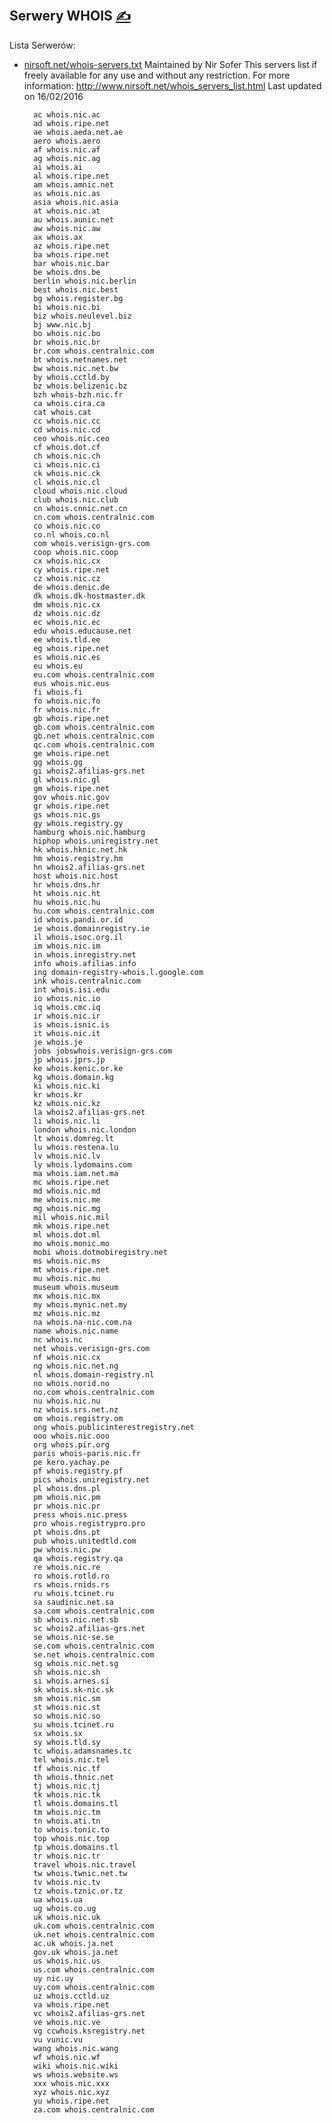 
## Serwery WHOIS [<span style='font-size:20px;'>&#x270D;</span>](https://github.com/censura-pl/www/edit/main/DOCS/SERWERY_WHOIS.md)

Lista Serwerów:

+ [nirsoft.net/whois-servers.txt](http://www.nirsoft.net/whois-servers.txt)
Maintained by Nir Sofer
This servers list if freely available for any use and without any restriction.
For more information: http://www.nirsoft.net/whois_servers_list.html
Last updated on 16/02/2016

    
        ac whois.nic.ac
        ad whois.ripe.net
        ae whois.aeda.net.ae
        aero whois.aero
        af whois.nic.af
        ag whois.nic.ag
        ai whois.ai
        al whois.ripe.net
        am whois.amnic.net
        as whois.nic.as
        asia whois.nic.asia
        at whois.nic.at
        au whois.aunic.net
        aw whois.nic.aw
        ax whois.ax
        az whois.ripe.net
        ba whois.ripe.net
        bar whois.nic.bar
        be whois.dns.be
        berlin whois.nic.berlin
        best whois.nic.best
        bg whois.register.bg
        bi whois.nic.bi
        biz whois.neulevel.biz
        bj www.nic.bj
        bo whois.nic.bo
        br whois.nic.br
        br.com whois.centralnic.com
        bt whois.netnames.net
        bw whois.nic.net.bw
        by whois.cctld.by
        bz whois.belizenic.bz
        bzh whois-bzh.nic.fr
        ca whois.cira.ca
        cat whois.cat
        cc whois.nic.cc
        cd whois.nic.cd
        ceo whois.nic.ceo
        cf whois.dot.cf
        ch whois.nic.ch
        ci whois.nic.ci
        ck whois.nic.ck
        cl whois.nic.cl
        cloud whois.nic.cloud
        club whois.nic.club
        cn whois.cnnic.net.cn
        cn.com whois.centralnic.com
        co whois.nic.co
        co.nl whois.co.nl
        com whois.verisign-grs.com
        coop whois.nic.coop
        cx whois.nic.cx
        cy whois.ripe.net
        cz whois.nic.cz
        de whois.denic.de
        dk whois.dk-hostmaster.dk
        dm whois.nic.cx
        dz whois.nic.dz
        ec whois.nic.ec
        edu whois.educause.net
        ee whois.tld.ee
        eg whois.ripe.net
        es whois.nic.es
        eu whois.eu
        eu.com whois.centralnic.com
        eus whois.nic.eus
        fi whois.fi
        fo whois.nic.fo
        fr whois.nic.fr
        gb whois.ripe.net
        gb.com whois.centralnic.com
        gb.net whois.centralnic.com
        qc.com whois.centralnic.com
        ge whois.ripe.net
        gg whois.gg
        gi whois2.afilias-grs.net
        gl whois.nic.gl
        gm whois.ripe.net
        gov whois.nic.gov
        gr whois.ripe.net
        gs whois.nic.gs
        gy whois.registry.gy
        hamburg whois.nic.hamburg
        hiphop whois.uniregistry.net
        hk whois.hknic.net.hk
        hm whois.registry.hm
        hn whois2.afilias-grs.net
        host whois.nic.host
        hr whois.dns.hr
        ht whois.nic.ht
        hu whois.nic.hu
        hu.com whois.centralnic.com
        id whois.pandi.or.id
        ie whois.domainregistry.ie
        il whois.isoc.org.il
        im whois.nic.im
        in whois.inregistry.net
        info whois.afilias.info
        ing domain-registry-whois.l.google.com
        ink whois.centralnic.com
        int whois.isi.edu
        io whois.nic.io
        iq whois.cmc.iq
        ir whois.nic.ir
        is whois.isnic.is
        it whois.nic.it
        je whois.je
        jobs jobswhois.verisign-grs.com
        jp whois.jprs.jp
        ke whois.kenic.or.ke
        kg whois.domain.kg
        ki whois.nic.ki
        kr whois.kr
        kz whois.nic.kz
        la whois2.afilias-grs.net
        li whois.nic.li
        london whois.nic.london
        lt whois.domreg.lt
        lu whois.restena.lu
        lv whois.nic.lv
        ly whois.lydomains.com
        ma whois.iam.net.ma
        mc whois.ripe.net
        md whois.nic.md
        me whois.nic.me
        mg whois.nic.mg
        mil whois.nic.mil
        mk whois.ripe.net
        ml whois.dot.ml
        mo whois.monic.mo
        mobi whois.dotmobiregistry.net
        ms whois.nic.ms
        mt whois.ripe.net
        mu whois.nic.mu
        museum whois.museum
        mx whois.nic.mx
        my whois.mynic.net.my
        mz whois.nic.mz
        na whois.na-nic.com.na
        name whois.nic.name
        nc whois.nc
        net whois.verisign-grs.com
        nf whois.nic.cx
        ng whois.nic.net.ng
        nl whois.domain-registry.nl
        no whois.norid.no
        no.com whois.centralnic.com
        nu whois.nic.nu
        nz whois.srs.net.nz
        om whois.registry.om
        ong whois.publicinterestregistry.net
        ooo whois.nic.ooo
        org whois.pir.org
        paris whois-paris.nic.fr
        pe kero.yachay.pe
        pf whois.registry.pf
        pics whois.uniregistry.net
        pl whois.dns.pl
        pm whois.nic.pm
        pr whois.nic.pr
        press whois.nic.press
        pro whois.registrypro.pro
        pt whois.dns.pt
        pub whois.unitedtld.com
        pw whois.nic.pw
        qa whois.registry.qa
        re whois.nic.re
        ro whois.rotld.ro
        rs whois.rnids.rs
        ru whois.tcinet.ru
        sa saudinic.net.sa
        sa.com whois.centralnic.com
        sb whois.nic.net.sb
        sc whois2.afilias-grs.net
        se whois.nic-se.se
        se.com whois.centralnic.com
        se.net whois.centralnic.com
        sg whois.nic.net.sg
        sh whois.nic.sh
        si whois.arnes.si
        sk whois.sk-nic.sk
        sm whois.nic.sm
        st whois.nic.st
        so whois.nic.so
        su whois.tcinet.ru
        sx whois.sx
        sy whois.tld.sy
        tc whois.adamsnames.tc
        tel whois.nic.tel
        tf whois.nic.tf
        th whois.thnic.net
        tj whois.nic.tj
        tk whois.nic.tk
        tl whois.domains.tl
        tm whois.nic.tm
        tn whois.ati.tn
        to whois.tonic.to
        top whois.nic.top
        tp whois.domains.tl
        tr whois.nic.tr
        travel whois.nic.travel
        tw whois.twnic.net.tw
        tv whois.nic.tv
        tz whois.tznic.or.tz
        ua whois.ua
        ug whois.co.ug
        uk whois.nic.uk
        uk.com whois.centralnic.com
        uk.net whois.centralnic.com
        ac.uk whois.ja.net
        gov.uk whois.ja.net
        us whois.nic.us
        us.com whois.centralnic.com
        uy nic.uy
        uy.com whois.centralnic.com
        uz whois.cctld.uz
        va whois.ripe.net
        vc whois2.afilias-grs.net
        ve whois.nic.ve
        vg ccwhois.ksregistry.net
        vu vunic.vu
        wang whois.nic.wang
        wf whois.nic.wf
        wiki whois.nic.wiki
        ws whois.website.ws
        xxx whois.nic.xxx
        xyz whois.nic.xyz
        yu whois.ripe.net
        za.com whois.centralnic.com
        
        
